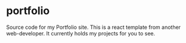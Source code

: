 # portfolio

Source code for my Portfolio site. This is a react template from another web-developer. It currently holds my projects for you to see.
